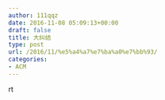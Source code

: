 ```yaml
---
author: 111qqz
date: 2016-11-08 05:09:13+00:00
draft: false
title: 大纠结
type: post
url: /2016/11/%e5%a4%a7%e7%ba%a0%e7%bb%93/
categories:
- ACM
---
```


rt
